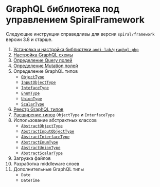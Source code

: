 # GraphQL библиотека под управлением SpiralFramework

Следующие инструкции справедливы для версии `spiral/framework` версии 3.8 и старше.

1. [Установка и настройка библиотеки `andi-lab/graphql-php`](install.md)
2. [Настройка GraphQL схемы](configure.md)
3. [Определение Query полей](query-filed.md)
4. [Определение Mutation полей](mutation-field.md)
5. Определение GraphQL типов
    - [`ObjectType`](object-type.md)
    - [`InputObjectType`](input-object-type.md)
    - [`IntefaceType`](interface-type.md)
    - [`EnumType`](enum-type.md)
    - [`UnionType`](union-type.md)
    - [`ScalarType`](scalar-type.md)
6. [Реестр GraphQL типов](type-registry.md)
7. [Расширение типов](additional-field.md) `ObjectType` и `InterfaceType`
8. Использование абстрактных классов
    - [`AbstractObjectType`](abstract-object-type.md)
    - [`AbstractInputObjectType`](abstract-input-object-type.md)
    - [`AbstractInterfaceType`](abstract-interface-type.md)
    - [`AbstractEnumType`](abstract-enum-type.md)
    - [`AbstractUnionType`](abstract-union-type.md)
    - [`AbstractScalarType`](abstract-scalar-type.md)
9. Загрузка файлов
10. Разработка middleware слоев
11. Дополнительные GraphQL типы
    - `Date`
    - `DateTime`
